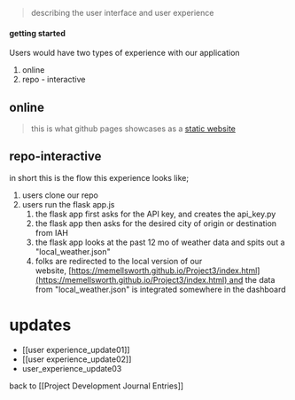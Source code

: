 > describing the user interface and user experience 

#### getting started 

Users would have two types of experience with our application 

1. online 
2. repo - interactive 

## online 
> this is what github pages showcases as a [static website](https://memellsworth.github.io/Project3/index.html)

## repo-interactive 

in short this is the flow this experience looks like;  

1. users clone our repo
2. users run the flask app.js
	1. the flask app first asks for the API key, and creates the api_key.py
	2. the flask app then asks for the desired city of origin or destination from IAH
	3. the flask app looks at the past 12 mo of weather data and spits out a "local_weather.json"	
	4. folks are redirected to the local version of our website, [https://memellsworth.github.io/Project3/index.html](https://memellsworth.github.io/Project3/index.html) and the data from "local_weather.json" is integrated somewhere in the dashboard

# updates 
- [[user experience_update01]]
- [[user experience_update02]]
- user_experience_update03


back to [[Project Development Journal Entries]]
